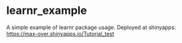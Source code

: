 # learnr_example
A simple example of learnr package usage. Deployed at shinyapps: https://max-over.shinyapps.io/Tutorial_test 
